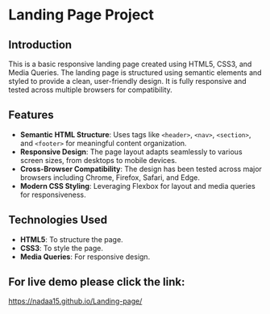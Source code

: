 # Landing Page Project
## Introduction
This is a basic responsive landing page created using HTML5, CSS3, and Media Queries. The landing page is structured using semantic elements and styled to provide a clean, user-friendly design. It is fully responsive and tested across multiple browsers for compatibility.

## Features
- **Semantic HTML Structure**: Uses tags like `<header>`, `<nav>`, `<section>`, and `<footer>` for meaningful content organization.
- **Responsive Design**: The page layout adapts seamlessly to various screen sizes, from desktops to mobile devices.
- **Cross-Browser Compatibility**: The design has been tested across major browsers including Chrome, Firefox, Safari, and Edge.
- **Modern CSS Styling**: Leveraging Flexbox for layout and media queries for responsiveness.

## Technologies Used
- **HTML5**: To structure the page.
- **CSS3**: To style the page.
- **Media Queries**: For responsive design.


## For live demo please click the link:
<https://nadaa15.github.io/Landing-page/>
